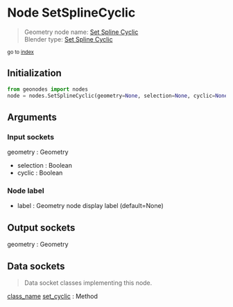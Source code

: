 
# Node SetSplineCyclic

> Geometry node name: [Set Spline Cyclic](https://docs.blender.org/manual/en/latest/modeling/geometry_nodes/material/set_spline_cyclic.html)<br>
  Blender type: [Set Spline Cyclic](https://docs.blender.org/api/current/bpy.types.GeometryNodeSetSplineCyclic.html)
  
<sub>go to [index](/docs/index.md)</sub>

## Initialization

```python
from geonodes import nodes
node = nodes.SetSplineCyclic(geometry=None, selection=None, cyclic=None, label=None)
```



## Arguments


### Input sockets

geometry : Geometry
- selection : Boolean
- cyclic : Boolean

### Node label

- label : Geometry node display label (default=None)

## Output sockets

geometry : Geometry

## Data sockets

> Data socket classes implementing this node.
  
[class_name](docs/sockets/Spline.md) [set_cyclic](docs/sockets/Spline.md#set_cyclic) : Method

